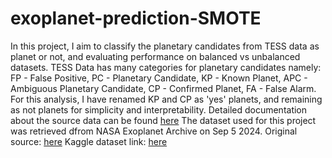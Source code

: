 # exoplanet-prediction-SMOTE
In this project, I aim to classify the planetary candidates from TESS data as planet or not, and evaluating performance on balanced vs unbalanced datasets.
TESS Data has many categories for planetary candidates namely: 
FP - False Positive, 
PC - Planetary Candidate, 
KP - Known Planet, 
APC - Ambiguous Planetary Candidate, 
CP - Confirmed Planet, 
FA - False Alarm.
For this analysis, I have renamed KP and CP as 'yes' planets, and remaining as not planets for simplicity and interpretability. 
Detailed documentation about the source data can be found [here](https://exoplanetarchive.ipac.caltech.edu/docs/API_TOI_columns.html)
The dataset used for this project was retrieved  dfrom NASA Exoplanet Archive on Sep 5 2024.
Original source: [here](https://exoplanetarchive.ipac.caltech.edu/cgi-bin/TblView/nph-tblView?app=ExoTbls&config=TOI)
Kaggle dataset link: [here](https://www.kaggle.com/datasets/mithunmeenakshis/tess-exoplanet-dataset)

